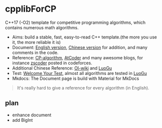 # cpplibForCP

C++17 (-O2) template for competitive programming algorithms, which contains numerous math algorithms.

- Aims: build a stable, fast, easy-to-read C++ template.(the more you use it, the more reliable it is)
- Document: [English version](https://izlyforever.github.io/cpplibforCP), [Chinese version](https://izlyforever.github.io/cpplibforCP/cn) for addition, and many comments in the code.
- Reference: [CP-algorithm](https://cp-algorithms.com/), [AtCoder](https://github.com/atcoder/ac-library) and many awesome blogs, for instance [zscoder](https://codeforces.com/profile/zscoder) posted in codeforces.
- Additional Chinese Reference: [OI-wiki](https://oi-wiki.org/) and [LuoGu](https://www.luogu.com.cn/)
- Test: [Welcome Your Test](test), almost all algorithms are tested in [LuoGu](https://www.luogu.com.cn/)
- Mkdocs: The Document page is build with Material for MkDocs

> It's really hard to give a reference for every algorithm (in English).


## plan

- enhance document
- add BigInt